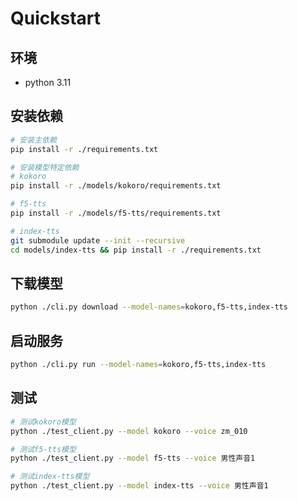 # Quickstart

## 环境

- python 3.11

## 安装依赖
```bash
# 安装主依赖
pip install -r ./requirements.txt

# 安装模型特定依赖
# kokoro
pip install -r ./models/kokoro/requirements.txt

# f5-tts
pip install -r ./models/f5-tts/requirements.txt

# index-tts
git submodule update --init --recursive
cd models/index-tts && pip install -r ./requirements.txt
```

## 下载模型
```bash
python ./cli.py download --model-names=kokoro,f5-tts,index-tts
```

## 启动服务
```bash
python ./cli.py run --model-names=kokoro,f5-tts,index-tts
```

## 测试
```bash
# 测试kokoro模型
python ./test_client.py --model kokoro --voice zm_010

# 测试f5-tts模型
python ./test_client.py --model f5-tts --voice 男性声音1

# 测试index-tts模型
python ./test_client.py --model index-tts --voice 男性声音1
```